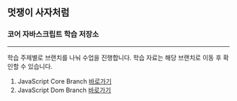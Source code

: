 ## 멋쟁이 사자처럼
### 코어 자바스크립트 학습 저장소
***

학습 주제별로 브랜치를 나눠 수업을 진행합니다.
학습 자료는 해당 브랜치로 이동 후 확인할 수 있습니다.

1. JavaScript Core Branch [바로가기](https://github.com/vHwav/core-javascript/tree/01.core)
2. JavaScript Dom Branch [바로가기](http://www.naver.com)